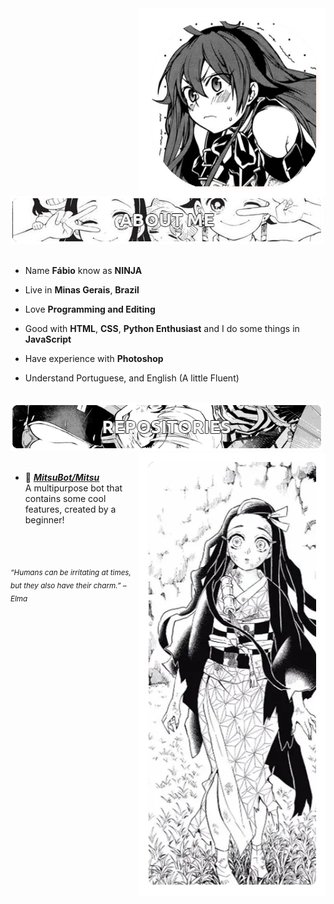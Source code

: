 <div>
<img src="./img/profile.png" width="300" align="right"/>
<br/>
<img src="./img/aboutme.png" width="500" />
<br/>
<br/>
  
- Name **Fábio** know as **NINJA**

- Live in **Minas Gerais**, **Brazil**

- Love **Programming and Editing**

- Good with **HTML**, **CSS**, **Python Enthusiast** and I do some things in **JavaScript**

- Have experience with **Photoshop**

- Understand Portuguese, and English (A little Fluent)

<br/>
<img src="./img/repo.png" width="500" />
<img src="./img/banner.png" width="300" align="right" />
<br/>
<br/>
  
- 📘 [***MitsuBot/Mitsu***](https://github.com/MitsuBot/Mitsu) <br/>
  A multipurpose bot that contains some cool features, created by a beginner!

<br/><br/>
  
<sub> *“Humans can be irritating at times, but they also have their charm.” – Elma* </sub>
<!--
<img src="https://metrics.lecoq.io/Eilaluth?template=classic&base.header=0&base.activity=0&base.community=0&base.repositories=0&base.metadata=0&repositories=1&repositories=100&repositories.batch=100&repositories.forks=false&repositories.affiliations=owner&repositories.featured=Eilaluth%2FAyano%2CEilaluth%2FKyoko%2CEilaluth%2FKanna%2CEilaluth%2FHotaru%2CEilaluth%2FMocha&config.timezone=Asia%2FJakart"  />
-->
</div>
